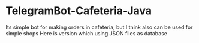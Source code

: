 # TelegramBot-Cafeteria-Java
Its simple bot for making orders in cafeteria, but I think also can be used for simple shops
Here is version which using JSON files as database
